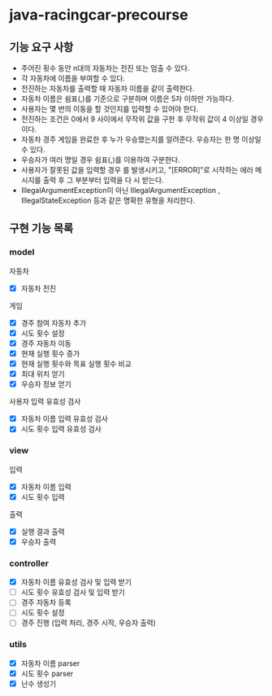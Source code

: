 # java-racingcar-precourse

## 기능 요구 사항
- 주어진 횟수 동안 n대의 자동차는 전진 또는 멈출 수 있다.
- 각 자동차에 이름을 부여할 수 있다.
- 전진하는 자동차를 출력할 때 자동차 이름을 같이 출력한다.
- 자동차 이름은 쉼표(,)를 기준으로 구분하며 이름은 5자 이하만 가능하다.
- 사용자는 몇 번의 이동을 할 것인지를 입력할 수 있어야 한다.
- 전진하는 조건은 0에서 9 사이에서 무작위 값을 구한 후 무작위 값이 4 이상일 경우이다.
- 자동차 경주 게임을 완료한 후 누가 우승했는지를 알려준다. 우승자는 한 명 이상일 수 있다.
- 우승자가 여러 명일 경우 쉼표(,)를 이용하여 구분한다.
- 사용자가 잘못된 값을 입력할 경우 를 발생시키고, "[ERROR]"로 시작하는 에러 메시지를 출력 후 그 부분부터 입력을 다
  시 받는다.
- IllegalArgumentException이 아닌 IllegalArgumentException , IllegalStateException 등과 같은 명확한 유형을 처리한다.

## 구현 기능 목록
### model
자동차
- [X] 자동차 전진

게임
- [X] 경주 참여 자동차 추가
- [X] 시도 횟수 설정
- [X] 경주 자동차 이동
- [X] 현재 실행 횟수 증가
- [X] 현재 실행 횟수와 목표 실행 횟수 비교
- [X] 최대 위치 얻기
- [X] 우승자 정보 얻기

사용자 입력 유효성 검사
- [X] 자동차 이름 입력 유효성 검사
- [X] 시도 횟수 입력 유효성 검사

### view
입력
- [X] 자동차 이름 입력 
- [X] 시도 횟수 입력 

출력
- [X] 실행 결과 출력
- [X] 우승자 출력

### controller
- [X] 자동차 이름 유효성 검사 및 입력 받기
- [ ] 시도 횟수 유효성 검사 및 입력 받기
- [ ] 경주 자동차 등록
- [ ] 시도 횟수 설정
- [ ] 경주 진행 (입력 처리, 경주 시작, 우승자 출력)

### utils
- [X] 자동차 이름 parser
- [X] 시도 횟수 parser
- [X] 난수 생성기